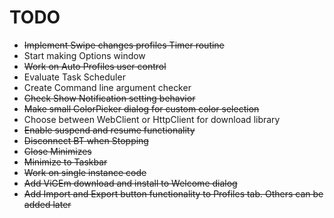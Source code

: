 # TODO

* ~~Implement Swipe changes profiles Timer routine~~
* Start making Options window
* ~~Work on Auto Profiles user control~~
* Evaluate Task Scheduler
* Create Command line argument checker
* ~~Check Show Notification setting behavior~~
* ~~Make small ColorPicker dialog for custom color selection~~
* Choose between WebClient or HttpClient for download library
* ~~Enable suspend and resume functionality~~
* ~~Disconnect BT when Stopping~~
* ~~Close Minimizes~~
* ~~Minimize to Taskbar~~
* ~~Work on single instance code~~
* ~~Add ViGEm download and install to Welcome dialog~~
* ~~Add Import and Export button functionality to Profiles tab. Others can be added later~~

